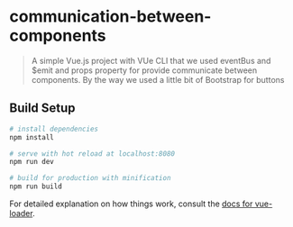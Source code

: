 # communication-between-components

> A simple Vue.js project with VUe CLI that we used eventBus and $emit and props property for provide communicate between components. By the way we used a little bit of Bootstrap for buttons

## Build Setup

``` bash
# install dependencies
npm install

# serve with hot reload at localhost:8080
npm run dev

# build for production with minification
npm run build
```

For detailed explanation on how things work, consult the [docs for vue-loader](http://vuejs.github.io/vue-loader).
